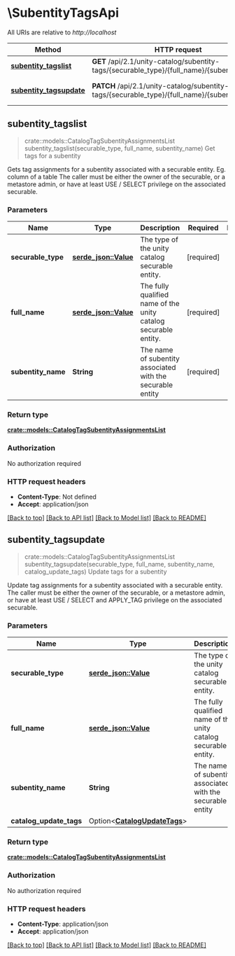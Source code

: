 # \SubentityTagsApi

All URIs are relative to *http://localhost*

Method | HTTP request | Description
------------- | ------------- | -------------
[**subentity_tagslist**](SubentityTagsApi.md#subentity_tagslist) | **GET** /api/2.1/unity-catalog/subentity-tags/{securable_type}/{full_name}/{subentity_name} | Get tags for a subentity
[**subentity_tagsupdate**](SubentityTagsApi.md#subentity_tagsupdate) | **PATCH** /api/2.1/unity-catalog/subentity-tags/{securable_type}/{full_name}/{subentity_name} | Update tags for a subentity



## subentity_tagslist

> crate::models::CatalogTagSubentityAssignmentsList subentity_tagslist(securable_type, full_name, subentity_name)
Get tags for a subentity

Gets tag assignments for a subentity associated with a securable entity. Eg. column of a table The caller must be either the owner of the securable, or a metastore admin, or have at least USE / SELECT privilege on the associated securable. 

### Parameters


Name | Type | Description  | Required | Notes
------------- | ------------- | ------------- | ------------- | -------------
**securable_type** | [**serde_json::Value**](.md) | The type of the unity catalog securable entity. | [required] |
**full_name** | [**serde_json::Value**](.md) | The fully qualified name of the unity catalog securable entity. | [required] |
**subentity_name** | **String** | The name of subentity associated with the securable entity | [required] |

### Return type

[**crate::models::CatalogTagSubentityAssignmentsList**](CatalogTagSubentityAssignmentsList.md)

### Authorization

No authorization required

### HTTP request headers

- **Content-Type**: Not defined
- **Accept**: application/json

[[Back to top]](#) [[Back to API list]](../README.md#documentation-for-api-endpoints) [[Back to Model list]](../README.md#documentation-for-models) [[Back to README]](../README.md)


## subentity_tagsupdate

> crate::models::CatalogTagSubentityAssignmentsList subentity_tagsupdate(securable_type, full_name, subentity_name, catalog_update_tags)
Update tags for a subentity

Update tag assignments for a subentity associated with a securable entity. The caller must be either the owner of the securable, or a metastore admin, or have at least USE / SELECT and APPLY_TAG privilege on the associated securable. 

### Parameters


Name | Type | Description  | Required | Notes
------------- | ------------- | ------------- | ------------- | -------------
**securable_type** | [**serde_json::Value**](.md) | The type of the unity catalog securable entity. | [required] |
**full_name** | [**serde_json::Value**](.md) | The fully qualified name of the unity catalog securable entity. | [required] |
**subentity_name** | **String** | The name of subentity associated with the securable entity | [required] |
**catalog_update_tags** | Option<[**CatalogUpdateTags**](CatalogUpdateTags.md)> |  |  |

### Return type

[**crate::models::CatalogTagSubentityAssignmentsList**](CatalogTagSubentityAssignmentsList.md)

### Authorization

No authorization required

### HTTP request headers

- **Content-Type**: application/json
- **Accept**: application/json

[[Back to top]](#) [[Back to API list]](../README.md#documentation-for-api-endpoints) [[Back to Model list]](../README.md#documentation-for-models) [[Back to README]](../README.md)

